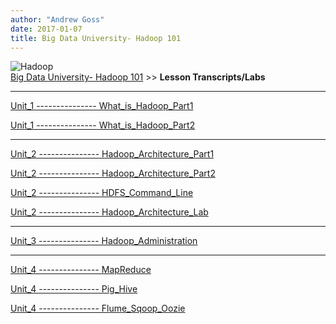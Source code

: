 ```yaml
---
author: "Andrew Goss"
date: 2017-01-07
title: Big Data University- Hadoop 101
---
```

![Hadoop](/img/post/hadoop.png "Hadoop")<br>
<a href="/2017/big-data-university--hadoop-101/">Big Data University- Hadoop 101</a> >> <b>Lesson Transcripts/Labs</b><br>
<hr>
<a href="/2017/big-data-university--hadoop-101/lesson_transcripts_labs/Unit_1_What_is_Hadoop_Part1">Unit_1 --------------- What_is_Hadoop_Part1</a>

<a href="/2017/big-data-university--hadoop-101/lesson_transcripts_labs/Unit_1_What_is_Hadoop_Part2">Unit_1 --------------- What_is_Hadoop_Part2</a>

<hr>

<a href="/2017/big-data-university--hadoop-101/lesson_transcripts_labs/Unit_2_Hadoop_Architecture_Part1">Unit_2 --------------- Hadoop_Architecture_Part1</a>

<a href="/2017/big-data-university--hadoop-101/lesson_transcripts_labs/Unit_2_Hadoop_Architecture_Part2">Unit_2 --------------- Hadoop_Architecture_Part2</a>

<a href="/2017/big-data-university--hadoop-101/lesson_transcripts_labs/Unit_2_HDFS_Command_Line">Unit_2 --------------- HDFS_Command_Line</a>

<a href="/2017/big-data-university--hadoop-101/lesson_transcripts_labs/Unit_2_Hadoop_Architecture_Lab">Unit_2 --------------- Hadoop_Architecture_Lab</a>

<hr>

<a href="/2017/big-data-university--hadoop-101/lesson_transcripts_labs/Unit_3_Hadoop_Administration">Unit_3 --------------- Hadoop_Administration</a>

<hr>

<a href="/2017/big-data-university--hadoop-101/lesson_transcripts_labs/Unit_4_MapReduce">Unit_4 --------------- MapReduce</a>

<a href="/2017/big-data-university--hadoop-101/lesson_transcripts_labs/Unit_4_Pig_Hive">Unit_4 --------------- Pig_Hive</a>

<a href="/2017/big-data-university--hadoop-101/lesson_transcripts_labs/Unit_4_Flume_Sqoop_Oozie">Unit_4 --------------- Flume_Sqoop_Oozie</a>